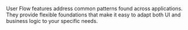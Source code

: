 User Flow features address common patterns found across applications. They provide flexible foundations that make it easy to adapt both UI and business logic to your specific needs.